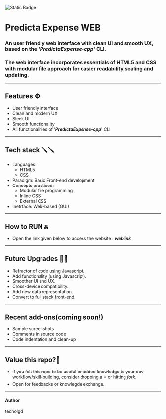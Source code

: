 ![Static Badge](https://img.shields.io/badge/Static-website-blue)

# Predicta Expense WEB   
### An user friendly web interface with clean UI and smooth UX, based on the '***PredictaExpense-cpp***' CLI.
### The web interface incorporates essentials of HTML5 and CSS with modular file approach for easier readability,scaling and updating.
---
## Features ⚙️
* User friendly interface
* Clean and modern UX
* Sleek UI
* Smooth functionality
* All functionalities of '***PredictaExpense-cpp***' CLI
---
## Tech stack 🪛🪛
* Languages:
  * HTML5
  * CSS
* Paradigm:
  Basic Front-end development
* Concepts practiced:
     * Modular file programming
     * Inline CSS
     * External CSS
* Inetrface:
  Web-based (GUI)
      
---
## How to RUN 🔛
* Open the link given below to access the website :
      ***weblink***

  
---
## Future Upgrades  🚀🚀
* Refractor of code using Javascript.
* Add functionality (using Javascript).
* Smoother UI and UX.
* Cross-device compatibility.
* Add new data representation.
* Convert to full stack front-end.
---
## Recent add-ons(coming soon!)
* Sample screenshots
* Comments in source code
* Code indentation and clean-up
---
## Value this repo?💫     
* If you felt this repo to be useful or added knowledge to your dev workflow/skill-building, consider dropping a ⭐️ or hitting *fork*.
* Open for feedbacks or knowlegde exchange.
---
#### Author   
  tecnolgd



